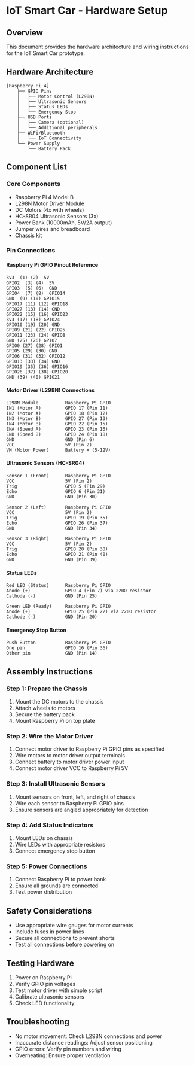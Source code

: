 # IoT Smart Car - Hardware Setup

## Overview
This document provides the hardware architecture and wiring instructions for the IoT Smart Car prototype.

## Hardware Architecture

```
[Raspberry Pi 4]
    ├── GPIO Pins
    │   ├── Motor Control (L298N)
    │   ├── Ultrasonic Sensors
    │   ├── Status LEDs
    │   └── Emergency Stop
    ├── USB Ports
    │   ├── Camera (optional)
    │   └── Additional peripherals
    ├── WiFi/Bluetooth
    │   └── IoT Connectivity
    └── Power Supply
        └── Battery Pack
```

## Component List

### Core Components
- Raspberry Pi 4 Model B
- L298N Motor Driver Module
- DC Motors (4x with wheels)
- HC-SR04 Ultrasonic Sensors (3x)
- Power Bank (10000mAh, 5V/2A output)
- Jumper wires and breadboard
- Chassis kit

### Pin Connections

#### Raspberry Pi GPIO Pinout Reference
```
3V3  (1) (2)  5V
GPIO2  (3) (4)  5V
GPIO3  (5) (6)  GND
GPIO4  (7) (8)  GPIO14
GND  (9) (10) GPIO15
GPIO17 (11) (12) GPIO18
GPIO27 (13) (14) GND
GPIO22 (15) (16) GPIO23
3V3 (17) (18) GPIO24
GPIO10 (19) (20) GND
GPIO9 (21) (22) GPIO25
GPIO11 (23) (24) GPIO8
GND (25) (26) GPIO7
GPIO0 (27) (28) GPIO1
GPIO5 (29) (30) GND
GPIO6 (31) (32) GPIO12
GPIO13 (33) (34) GND
GPIO19 (35) (36) GPIO16
GPIO26 (37) (38) GPIO20
GND (39) (40) GPIO21
```

#### Motor Driver (L298N) Connections
```
L298N Module          Raspberry Pi GPIO
IN1 (Motor A)         GPIO 17 (Pin 11)
IN2 (Motor A)         GPIO 18 (Pin 12)
IN3 (Motor B)         GPIO 27 (Pin 13)
IN4 (Motor B)         GPIO 22 (Pin 15)
ENA (Speed A)         GPIO 23 (Pin 16)
ENB (Speed B)         GPIO 24 (Pin 18)
GND                   GND (Pin 6)
VCC                   5V (Pin 2)
VM (Motor Power)      Battery + (5-12V)
```

#### Ultrasonic Sensors (HC-SR04)
```
Sensor 1 (Front)      Raspberry Pi GPIO
VCC                   5V (Pin 2)
Trig                  GPIO 5 (Pin 29)
Echo                  GPIO 6 (Pin 31)
GND                   GND (Pin 30)

Sensor 2 (Left)       Raspberry Pi GPIO
VCC                   5V (Pin 2)
Trig                  GPIO 19 (Pin 35)
Echo                  GPIO 26 (Pin 37)
GND                   GND (Pin 34)

Sensor 3 (Right)      Raspberry Pi GPIO
VCC                   5V (Pin 2)
Trig                  GPIO 20 (Pin 38)
Echo                  GPIO 21 (Pin 40)
GND                   GND (Pin 39)
```

#### Status LEDs
```
Red LED (Status)      Raspberry Pi GPIO
Anode (+)             GPIO 4 (Pin 7) via 220Ω resistor
Cathode (-)           GND (Pin 25)

Green LED (Ready)     Raspberry Pi GPIO
Anode (+)             GPIO 25 (Pin 22) via 220Ω resistor
Cathode (-)           GND (Pin 20)
```

#### Emergency Stop Button
```
Push Button           Raspberry Pi GPIO
One pin               GPIO 16 (Pin 36)
Other pin             GND (Pin 14)
```

## Assembly Instructions

### Step 1: Prepare the Chassis
1. Mount the DC motors to the chassis
2. Attach wheels to motors
3. Secure the battery pack
4. Mount Raspberry Pi on top plate

### Step 2: Wire the Motor Driver
1. Connect motor driver to Raspberry Pi GPIO pins as specified
2. Wire motors to motor driver output terminals
3. Connect battery to motor driver power input
4. Connect motor driver VCC to Raspberry Pi 5V

### Step 3: Install Ultrasonic Sensors
1. Mount sensors on front, left, and right of chassis
2. Wire each sensor to Raspberry Pi GPIO pins
3. Ensure sensors are angled appropriately for detection

### Step 4: Add Status Indicators
1. Mount LEDs on chassis
2. Wire LEDs with appropriate resistors
3. Connect emergency stop button

### Step 5: Power Connections
1. Connect Raspberry Pi to power bank
2. Ensure all grounds are connected
3. Test power distribution

## Safety Considerations
- Use appropriate wire gauges for motor currents
- Include fuses in power lines
- Secure all connections to prevent shorts
- Test all connections before powering on

## Testing Hardware
1. Power on Raspberry Pi
2. Verify GPIO pin voltages
3. Test motor driver with simple script
4. Calibrate ultrasonic sensors
5. Check LED functionality

## Troubleshooting
- No motor movement: Check L298N connections and power
- Inaccurate distance readings: Adjust sensor positioning
- GPIO errors: Verify pin numbers and wiring
- Overheating: Ensure proper ventilation